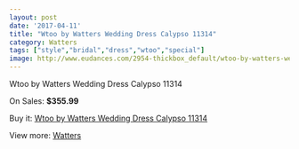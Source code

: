 ```yaml
---
layout: post
date: '2017-04-11'
title: "Wtoo by Watters Wedding Dress Calypso 11314"
category: Watters
tags: ["style","bridal","dress","wtoo","special"]
image: http://www.eudances.com/2954-thickbox_default/wtoo-by-watters-wedding-dress-calypso-11314.jpg
---
```

Wtoo by Watters Wedding Dress Calypso 11314

On Sales: **$355.99**
<a href="https://www.eudances.com/en/watters/1028-wtoo-by-watters-wedding-dress-calypso-11314.html"><amp-img layout="responsive" width="600" height="600" src="//www.eudances.com/2954-thickbox_default/wtoo-by-watters-wedding-dress-calypso-11314.jpg" alt="Wtoo by Watters Wedding Dress Calypso 11314 0" /></a>
<a href="https://www.eudances.com/en/watters/1028-wtoo-by-watters-wedding-dress-calypso-11314.html"><amp-img layout="responsive" width="600" height="600" src="//www.eudances.com/2955-thickbox_default/wtoo-by-watters-wedding-dress-calypso-11314.jpg" alt="Wtoo by Watters Wedding Dress Calypso 11314 1" /></a>

Buy it: [Wtoo by Watters Wedding Dress Calypso 11314](https://www.eudances.com/en/watters/1028-wtoo-by-watters-wedding-dress-calypso-11314.html "Wtoo by Watters Wedding Dress Calypso 11314")

View more: [Watters](https://www.eudances.com/en/12-watters "Watters")